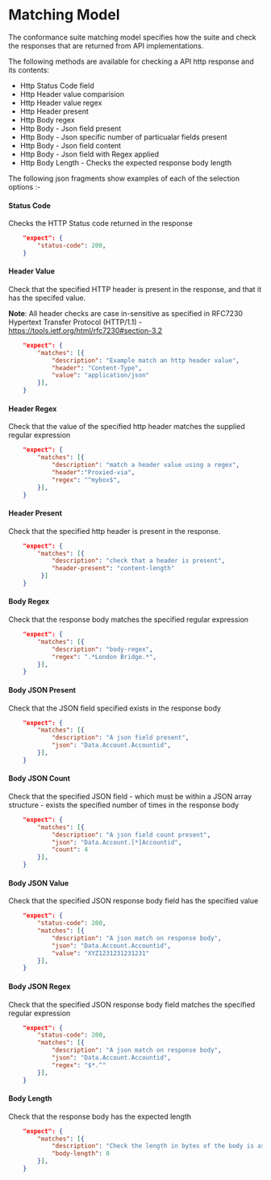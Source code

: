# Matching Model

The conformance suite matching model specifies how the suite and check the responses that are returned from API implementations.

The following methods are available for checking a API http response and its contents:

- Http Status Code field
- Http Header value comparision
- Http Header value regex
- Http Header present
- Http Body regex
- Http Body - Json field present
- Http Body - Json specific number of particualar fields present
- Http Body - Json field content
- Http Body - Json field with Regex applied
- Http Body Length - Checks the expected response body length

The following json fragments show examples of each of the selection options :-

#### Status Code

Checks the HTTP Status code returned in the response

```json
    "expect": {
        "status-code": 200,
    }
```

#### Header Value

Check that the specified HTTP header is present in the response, and that it has the specifed value. 

**Note**: All header checks are case in-sensitive as specified in RFC7230 Hypertext Transfer Protocol (HTTP/1.1) - https://tools.ietf.org/html/rfc7230#section-3.2

```json
    "expect": {
        "matches": [{
            "description": "Example match an http header value",
            "header": "Content-Type",
            "value": "application/json"
        }],
    }
```

#### Header Regex

Check that the value of the specified http header matches the supplied regular expression

```json
    "expect": {
        "matches": [{
            "description": "match a header value using a regex",
            "header":"Proxied-via",
            "regex": "^mybox$",
        }],
    }
```

#### Header Present

Check that the specified http header is present in the response.

```json
    "expect": {
        "matches": [{
            "description": "check that a header is present",
            "header-present": "content-length"
         }]
    }
```

#### Body Regex

Check that the response body matches the specified regular expression

```json
    "expect": {
        "matches": [{
            "description": "body-regex",
            "regex": ".*London Bridge.*",
        }],
    }
```

#### Body JSON Present

Check that the JSON field specified exists in the response body

```json
    "expect": {
        "matches": [{
            "description": "A json field present",
            "json": "Data.Account.Accountid",
        }],
    }
```

#### Body JSON Count

Check that the specified JSON field - which must be within a JSON array structure - exists the specified number of times in the response body

```json
    "expect": {
        "matches": [{
            "description": "A json field count present",
            "json": "Data.Account.[*]Accountid",
            "count": 4
        }],
    }
```

#### Body JSON Value

Check that the specified JSON response body field has the specified value

```json
    "expect": {
        "status-code": 200,
        "matches": [{
            "description": "A json match on response body",
            "json": "Data.Account.Accountid",
            "value": "XYZ1231231231231"
        }],
    }
```

#### Body JSON Regex

Check that the specified JSON response body field matches the specified regular expression

```json
    "expect": {
        "status-code": 200,
        "matches": [{
            "description": "A json match on response body",
            "json": "Data.Account.Accountid",
            "regex": "$*.^"
        }],
    }
```

#### Body Length

Check that the response body has the expected length

```json
    "expect": {
        "matches": [{
            "description": "Check the length in bytes of the body is as specified",
            "body-length": 0
        }],
    }
```
